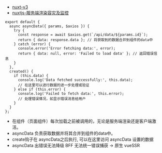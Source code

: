 * [nuxt-v3](https://nuxt.com.cn/)
* [nuxtjs-服务端渲染容灾及监控](https://forsomething.cn/content?id=112)


```
export default {
  async asyncData({ params, $axios }) {
    try {
      const response = await $axios.get(`/api/data/${params.id}`);
      return { data: response.data }; // 将获取到的数据合并到组件的data中
    } catch (error) {
      console.error('Error fetching data:', error);
      return { data: null, error: 'Failed to load data' }; // 返回错误信息
    }
  },
  created() {
    if (this.data) {
      console.log('Data fetched successfully:', this.data);
      // 在这里可以进行数据的进一步处理或验证
    } else if (this.error) {
      console.log('Failed to fetch data:', this.error);
      // 处理错误情况，如显示错误消息给用户
    }
  }
};

```
* 在组件（页面组件）每次加载之前被调用的，无论是服务端渲染还是客户端激活。
* asyncData 负责获取数据并将其合并到组件的data中。
* create钩子在 asyncData之后执行, 可以在这里访问 asyncData 设置的数据
* asyncData 出错误无法降级    BFF 无法统一错误捕获   ->  原生 vueSSR 